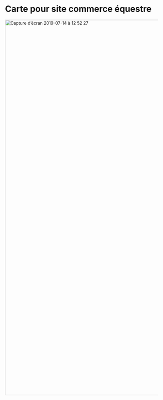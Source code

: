 # Carte pour site commerce équestre

<img width="1234" alt="Capture d’écran 2019-07-14 à 12 52 27" src="https://user-images.githubusercontent.com/41164034/61182631-6dacd980-a636-11e9-817b-f5a0e91bbd89.png">
